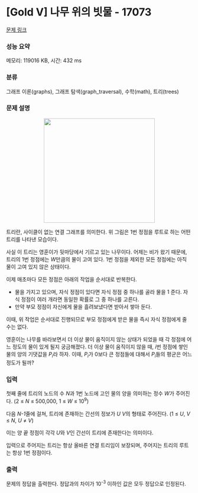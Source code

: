 # [Gold V] 나무 위의 빗물 - 17073 

[문제 링크](https://www.acmicpc.net/problem/17073) 

### 성능 요약

메모리: 119016 KB, 시간: 432 ms

### 분류

그래프 이론(graphs), 그래프 탐색(graph_traversal), 수학(math), 트리(trees)

### 문제 설명

<p style="text-align: center;"><img alt="" src="https://upload.acmicpc.net/96077f22-38dc-4cab-8122-1a693bc3928f/-/preview/" style="height: 282px; width: 300px;"><br>
 </p>

<p>트리란, 사이클이 없는 연결 그래프를 의미한다. 위 그림은 1번 정점을 루트로 하는 어떤 트리를 나타낸 모습이다.</p>

<p>사실 이 트리는 영훈이가 뒷마당에서 기르고 있는 나무이다. 어제는 비가 왔기 때문에, 트리의 1번 정점에는 <em>W</em>만큼의 물이 고여 있다. 1번 정점을 제외한 모든 정점에는 아직 물이 고여 있지 않은 상태이다.</p>

<p>이제 매초마다 모든 정점은 아래의 작업을 순서대로 반복한다.</p>

<ul>
	<li>물을 가지고 있으며, 자식 정점이 있다면 자식 정점 중 하나를 골라 물을 1 준다. 자식 정점이 여러 개라면 동일한 확률로 그 중 하나를 고른다.</li>
	<li>만약 부모 정점이 자신에게 물을 흘려보냈다면 받아서 쌓아 둔다.</li>
</ul>

<p>이때, 위 작업은 순서대로 진행되므로 부모 정점에게 받은 물을 즉시 자식 정점에게 줄 수는 없다.</p>

<p>영훈이는 나무를 바라보면서 더 이상 물이 움직이지 않는 상태가 되었을 때 각 정점에 어느 정도의 물이 있게 될지 궁금해졌다. 더 이상 물이 움직이지 않을 때, <em>i</em>번 정점에 쌓인 물의 양의 기댓값을 <em>P<sub>i</sub></em>라 하자. 이때, <em>P<sub>i</sub></em>가 0보다 큰 정점들에 대해서 <em>P<sub>i</sub></em>들의 평균은 어느 정도가 될까?</p>

### 입력 

 <p>첫째 줄에 트리의 노드의 수 <em>N</em>과 1번 노드에 고인 물의 양을 의미하는 정수 <em>W</em>가 주어진다. (2 ≤ <em>N </em>≤ 500,000, 1 ≤ <em>W</em> ≤ 10<sup>9</sup>)</p>

<p>다음 <em>N-1</em>줄에 걸쳐, 트리에 존재하는 간선의 정보가 <em>U V</em>의 형태로 주어진다. (1 ≤ <em>U</em>,<em> V</em> ≤<em> N</em>​​​​, <em>U </em>≠ <em>V</em>)</p>

<p>이는 양 끝 정점이 각각 <em>U</em>와 <em>V</em>인 간선이 트리에 존재한다는 의미이다.</p>

<p>입력으로 주어지는 트리는 항상 올바른 연결 트리임이 보장되며, 주어지는 트리의 루트는 항상 1번 정점이다.</p>

### 출력 

 <p>문제의 정답을 출력한다. 정답과의 차이가 10<sup>-3</sup> 이하인 값은 모두 정답으로 인정된다.</p>

